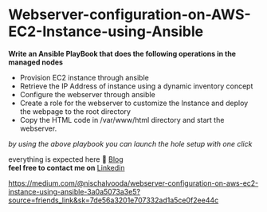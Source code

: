 # Webserver-configuration-on-AWS-EC2-Instance-using-Ansible

<b>Write an Ansible PlayBook that does the following operations in the managed nodes</b>
<ul>
<li>Provision EC2 instance through ansible</li>
<li>Retrieve the IP Address of instance using a dynamic inventory concept
</li>
<li>Configure the webserver through ansible</li>
<li>Create a role for the webserver to customize the Instance and deploy the webpage to the root directory</li>
<li>Copy the HTML code in /var/www/html directory and start the webserver.</li>
</ul>

<i>by using the above playbook you can launch the hole setup with one click</i>

everything is expected here 🔗
 <a href= "https://nischalvooda.medium.com/webserver-configuration-on-aws-ec2-instance-using-ansible-3a0a5073a3e5" target="_blank">Blog</a>
 <br>
 **feel free to contact me on**
  <a href= "https://www.linkedin.com/in/nischal-vooda-b00b1a19b/" target="_blank">Linkedin</a>

https://medium.com/@nischalvooda/webserver-configuration-on-aws-ec2-instance-using-ansible-3a0a5073a3e5?source=friends_link&sk=7de56a3201e707332ad1a5ce0f2ee44c
